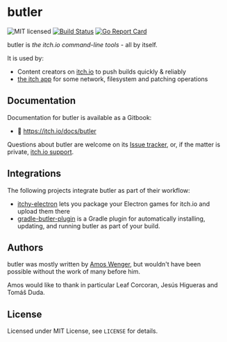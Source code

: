 # butler

![MIT licensed](https://img.shields.io/badge/license-MIT-blue.svg)
[![Build Status](https://git.itch.ovh/itchio/butler/badges/master/build.svg)](https://git.itch.ovh/itchio/butler/builds)
[![Go Report Card](https://goreportcard.com/badge/github.com/itchio/butler)](https://goreportcard.com/report/github.com/itchio/butler)

butler is *the itch.io command-line tools* - all by itself.

It is used by:

  * Content creators on [itch.io](https://itch.io) to push builds quickly & reliably
  * [the itch app](https://github.com/itchio/itch) for some network, filesystem and patching operations

## Documentation

Documentation for butler is available as a Gitbook:

  * :memo: <https://itch.io/docs/butler>

Questions about butler are welcome on its [Issue tracker](https://github.com/itchio/butler/issues),
or, if the matter is private, [itch.io support](https://itch.io/support).

## Integrations

The following projects integrate butler as part of their workflow:

  * [itchy-electron](https://github.com/erbridge/itchy-electron) lets you package your Electron games for itch.io and upload them there
  * [gradle-butler-plugin](https://github.com/mini2Dx/gradle-butler-plugin) is a Gradle plugin for automatically installing, updating, and running butler as part of your build.

## Authors

butler was mostly written by [Amos Wenger](https://github.com/fasterthanlime), but wouldn't have
been possible without the work of many before him.

Amos would like to thank in particular Leaf Corcoran, Jesús Higueras and Tomáš Duda.

## License

Licensed under MIT License, see `LICENSE` for details.
